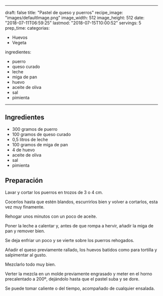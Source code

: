 
---
draft: false
title: "Pastel de queso y puerros"
recipe_image: "images/defaultImage.png"
image_width: 512
image_height: 512
date: "2018-07-11T06:59:25"
lastmod: "2018-07-15T10:00:52"
servings: 5
prep_time: 
categorias:
  - Huevos
  - Vegeta

ingredientes:
  - puerro
  - queso curado
  - leche
  - miga de pan
  - huevo
  - aceite de oliva
  - sal
  - pimienta
---

## Ingredientes
- 300 gramos de puerro
- 100 gramos de queso curado
- 0,5 litros de leche
- 100 gramos de miga de pan
- 4  de huevo
- aceite de oliva
- sal
- pimienta

## Preparación
Lavar y cortar los puerros en trozos de 3 o 4 cm.

Cocerlos hasta que estén blandos, escurrirlos bien y volver a cortarlos, esta vez muy finamente.

Rehogar unos minutos con un poco de aceite.

Poner la leche a calentar y, antes de que rompa a hervir, añadir la miga de pan y remover bien.

Se deja enfriar un poco y se vierte sobre los puerros rehogados.

Añadir el queso previamente rallado, los huevos batidos como para tortilla y salpimentar al gusto.

Mezclarlo todo muy bien.

Verter la mezcla en un molde previamente engrasado y meter en el horno precalentado a 200º, dejándolo hasta que el pastel suba y se dore.

Se puede tomar caliente o del tiempo, acompañado de cualquier ensalada.


